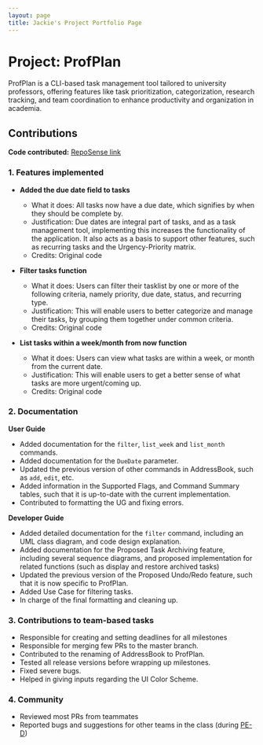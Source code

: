 ```yaml
---
layout: page
title: Jackie's Project Portfolio Page
---
```


# Project: ProfPlan

ProfPlan is a CLI-based task management tool tailored to university professors, offering features like task prioritization, categorization, research tracking, and team coordination to enhance productivity and organization in academia.

## Contributions

**Code contributed:** [RepoSense link](https://nus-cs2103-ay2324s1.github.io/tp-dashboard/?search=jack1e0&breakdown=true)

### 1. Features implemented

* **Added the due date field to tasks**
  * What it does: All tasks now have a due date, which signifies by when they should be complete by.
  * Justification: Due dates are integral part of tasks, and as a task management tool, implementing this increases the functionality of the application. It also acts as a basis to support other features, such as recurring tasks and the Urgency-Priority matrix.
  * Credits: Original code

* **Filter tasks function**
  * What it does: Users can filter their tasklist by one or more of the following criteria, namely priority, due date, status, and recurring type.
  * Justification: This will enable users to better categorize and manage their tasks, by grouping them together under common criteria. 
  * Credits: Original code

* **List tasks within a week/month from now function**
  * What it does: Users can view what tasks are within a week, or month from the current date.
  * Justification: This will enable users to get a better sense of what tasks are more urgent/coming up. 
  * Credits: Original code

### 2. Documentation

**User Guide**
* Added documentation for the `filter`, `list_week` and `list_month` commands.
* Added documentation for the `DueDate` parameter.
* Updated the previous version of other commands in AddressBook, such as `add`, `edit`, etc. 
* Added information in the Supported Flags, and Command Summary tables, such that it is up-to-date with the current implementation.
* Contributed to formatting the UG and fixing errors.

**Developer Guide**
* Added detailed documentation for the `filter` command, including an UML class diagram, and code design explanation.
* Added documentation for the Proposed Task Archiving feature, including several sequence diagrams, and proposed implementation for related functions (such as display and restore archived tasks)
* Updated the previous version of the Proposed Undo/Redo feature, such that it is now specific to ProfPlan.
* Added Use Case for filtering tasks.
* In charge of the final formatting and cleaning up.


### 3. Contributions to team-based tasks
* Responsible for creating and setting deadlines for all milestones
* Responsible for merging few PRs to the master branch.
* Contributed to the renaming of AddressBook to ProfPlan.
* Tested all release versions before wrapping up milestones.
* Fixed severe bugs.
* Helped in giving inputs regarding the UI Color Scheme.


### 4. Community
* Reviewed most PRs from teammates
* Reported bugs and suggestions for other teams in the class (during [PE-D](https://github.com/jack1e0/ped/issues))



